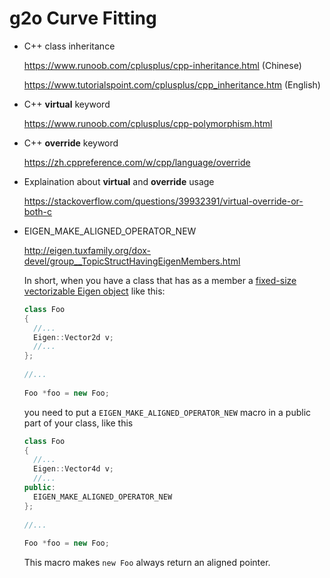# g2o Curve Fitting

* C++ class inheritance

  https://www.runoob.com/cplusplus/cpp-inheritance.html (Chinese)

  https://www.tutorialspoint.com/cplusplus/cpp_inheritance.htm (English)

* C++ **virtual** keyword

  https://www.runoob.com/cplusplus/cpp-polymorphism.html

* C++ **override** keyword

  https://zh.cppreference.com/w/cpp/language/override

* Explaination about **virtual** and **override** usage

  https://stackoverflow.com/questions/39932391/virtual-override-or-both-c

* EIGEN_MAKE_ALIGNED_OPERATOR_NEW

  http://eigen.tuxfamily.org/dox-devel/group__TopicStructHavingEigenMembers.html

  In short, when you have a class that has as a member a [fixed-size vectorizable Eigen object](http://eigen.tuxfamily.org/dox-devel/group__TopicFixedSizeVectorizable.html) like this:

  ```cpp
  class Foo
  {
    //...
    Eigen::Vector2d v;
    //...
  };
   
  //...
   
  Foo *foo = new Foo;
  
  ```

  you need to put a `EIGEN_MAKE_ALIGNED_OPERATOR_NEW` macro in a public part of your class, like this

  ```cpp
  class Foo
  {
    //...
    Eigen::Vector4d v;
    //...
  public:
    EIGEN_MAKE_ALIGNED_OPERATOR_NEW
  };
   
  //...
   
  Foo *foo = new Foo;
  ```

  This macro makes `new Foo` always return an aligned pointer.

